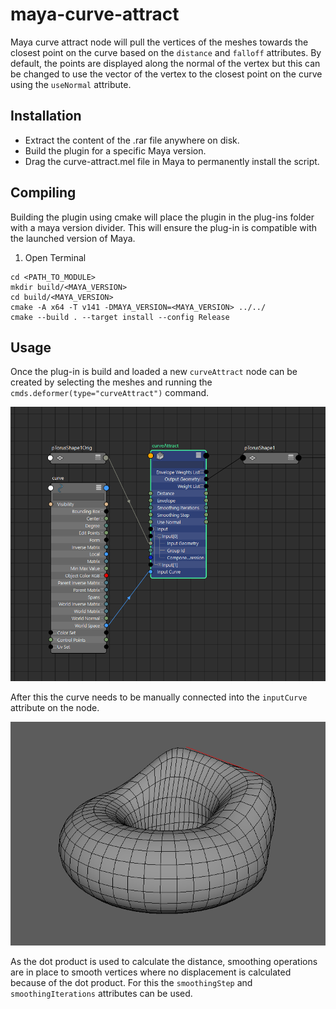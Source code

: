 # maya-curve-attract
Maya curve attract node will pull the vertices of the meshes towards
the closest point on the curve based on the `distance` and `falloff` 
attributes. By default, the points are displayed along the normal of
the vertex but this can be changed to use the vector of the vertex 
to the closest point on the curve using the `useNormal` attribute. 

## Installation
* Extract the content of the .rar file anywhere on disk.
* Build the plugin for a specific Maya version.
* Drag the curve-attract.mel file in Maya to permanently install the script.

## Compiling
Building the plugin using cmake will place the plugin in the plug-ins folder 
with a maya version divider. This will ensure the plug-in is compatible with 
the launched version of Maya.

1. Open Terminal
```
cd <PATH_TO_MODULE>
mkdir build/<MAYA_VERSION>
cd build/<MAYA_VERSION>
cmake -A x64 -T v141 -DMAYA_VERSION=<MAYA_VERSION> ../../
cmake --build . --target install --config Release
```

## Usage
Once the plug-in is build and loaded a new `curveAttract` node can be 
created by selecting the meshes and running the 
`cmds.deformer(type="curveAttract")` command. 

<p align="center"><img src="icons/curve-attract-network-example.png?raw=true"></p>

After this the curve needs to be manually connected into the `inputCurve` 
attribute on the node.

<p align="center"><img src="icons/curve-attract-scene-example.png?raw=true"></p>

As the dot product is used to calculate the distance, smoothing 
operations are in place to smooth vertices where no displacement is
calculated because of the dot product. For this the `smoothingStep`
and `smoothingIterations` attributes can be used.